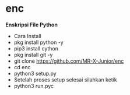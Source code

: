 # enc

**Enskripsi File Python**

- Cara Install
 - pkg install python -y
 - pip3 install cython
 - pkg install git -y
 - git clone https://github.com/MR-X-Junior/enc
 - cd enc
 - python3 setup.py
 - Setelah proses setup selesai silahkan ketik 
  - python3 run.pyc


